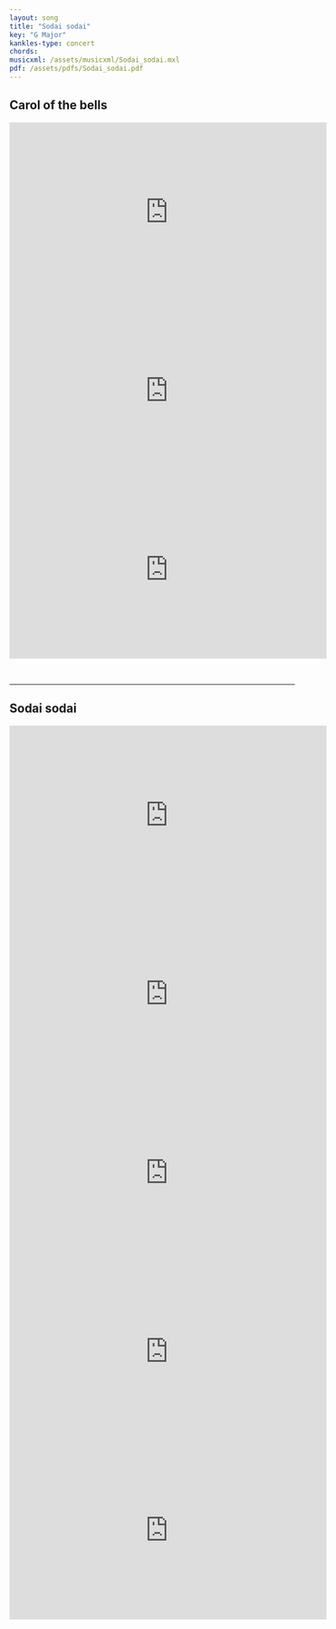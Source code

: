 ```yaml
---
layout: song
title: "Sodai sodai"
key: "G Major"
kankles-type: concert
chords:
musicxml: /assets/musicxml/Sodai_sodai.mxl
pdf: /assets/pdfs/Sodai_sodai.pdf
---
```


<h2>Carol of the bells</h2>

<iframe width="560" height="315" src="https://www.youtube.com/embed/gd47Q36tkHk?si=GKwFfel65YZ-UaDK" title="YouTube video player" frameborder="0" allow="accelerometer; autoplay; clipboard-write; encrypted-media; gyroscope; picture-in-picture; web-share" referrerpolicy="strict-origin-when-cross-origin" allowfullscreen></iframe>

<iframe width="560" height="315" src="https://www.youtube.com/embed/QokOzQcjuKo?si=8aDyU9hZtxDDkdpM" title="YouTube video player" frameborder="0" allow="accelerometer; autoplay; clipboard-write; encrypted-media; gyroscope; picture-in-picture; web-share" referrerpolicy="strict-origin-when-cross-origin" allowfullscreen></iframe>

<iframe width="560" height="315" src="https://www.youtube.com/embed/7VfAucMWZwE?si=CTkfC27SoaBOY1PI" title="YouTube video player" frameborder="0" allow="accelerometer; autoplay; clipboard-write; encrypted-media; gyroscope; picture-in-picture; web-share" referrerpolicy="strict-origin-when-cross-origin" allowfullscreen></iframe>

<p>&nbsp;</p>

---

<h2>Sodai sodai</h2>

<iframe width="560" height="315" src="https://www.youtube.com/embed/4gGE3RcaYxM?si=xQ1SB_UIsPAem5yC" title="YouTube video player" frameborder="0" allow="accelerometer; autoplay; clipboard-write; encrypted-media; gyroscope; picture-in-picture; web-share" referrerpolicy="strict-origin-when-cross-origin" allowfullscreen></iframe>

<iframe width="560" height="315" src="https://www.youtube.com/embed/5AIRWWPbu4k?si=9VB-DVM0Vandi6wx" title="YouTube video player" frameborder="0" allow="accelerometer; autoplay; clipboard-write; encrypted-media; gyroscope; picture-in-picture; web-share" referrerpolicy="strict-origin-when-cross-origin" allowfullscreen></iframe>

<iframe width="560" height="315" src="https://www.youtube.com/embed/UgI6Y_i08Sc?si=xbUuAgnfWMpws699" title="YouTube video player" frameborder="0" allow="accelerometer; autoplay; clipboard-write; encrypted-media; gyroscope; picture-in-picture; web-share" referrerpolicy="strict-origin-when-cross-origin" allowfullscreen></iframe>

<iframe width="560" height="315" src="https://www.youtube.com/embed/K1pH17gpKhA?si=5oHmSXbezqYAPGCJ" title="YouTube video player" frameborder="0" allow="accelerometer; autoplay; clipboard-write; encrypted-media; gyroscope; picture-in-picture; web-share" referrerpolicy="strict-origin-when-cross-origin" allowfullscreen></iframe>

<iframe width="560" height="315" src="https://www.youtube.com/embed/4wIUf2pa57k?si=PwOSq9bPSkj0_JpO" title="YouTube video player" frameborder="0" allow="accelerometer; autoplay; clipboard-write; encrypted-media; gyroscope; picture-in-picture; web-share" referrerpolicy="strict-origin-when-cross-origin" allowfullscreen></iframe>

